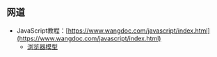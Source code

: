 <style>
  p>code, li>code{
    background-color: #f5f5f5 !important;
    color: #da1039 !important;
    font-family: "Microsoft YaHei" !important;
  }
</style>

## 网道

- JavaScript教程：[https://www.wangdoc.com/javascript/index.html](https://www.wangdoc.com/javascript/index.html)
  - [浏览器模型](https://www.wangdoc.com/javascript/bom/index.html)